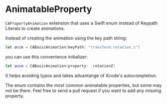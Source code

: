 # AnimatableProperty
`CAPropertyAnimation` extension that uses a Swift enum instead of Keypath Literals to create animations.


Instead of creating the animation using the key path string:
```swift
let anim = CABasicAnimation(keyPath: "transform.rotation.z")
```

you can use this convenience initializer:

```swift
let anim = CABasicAnimation(property: .rotationZ)
```


It helps avoiding typos and takes advantange of Xcode's autocompletion.


The enum contains the most common animatable properties, but some may not be there.
Feel free to send a pull request if you want to add any missing property.


